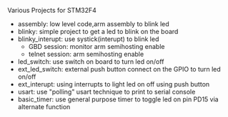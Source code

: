 Various Projects for STM32F4

- assembly: low level code,arm assembly to blink led
- blinky: simple project to get a led to blink on the board
- blinky_interupt: use systick(interupt) to blink led
  - GBD session: monitor arm semihosting enable
  - telnet session: arm semihosting enable
- led_switch: use switch on board to turn led on/off
- ext_led_switch: external push button connect on the GPIO to turn led on/off
- ext_interupt: using interrupts to light led on off using push button
- usart: use "polling" usart technique to print to serial console
- basic_timer: use general purpose timer to toggle led on pin PD15 via alternate function
